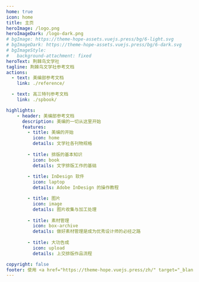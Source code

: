 ```yaml
---
home: true
icon: home
title: 主页
heroImage: /logo.png
heroImageDark: /logo-dark.png
# bgImage: https://theme-hope-assets.vuejs.press/bg/6-light.svg
# bgImageDark: https://theme-hope-assets.vuejs.press/bg/6-dark.svg
# bgImageStyle:
#   background-attachment: fixed
heroText: 荆棘鸟文学社
tagline: 荆棘鸟文学社参考文档
actions:
  - text: 美编部参考文档
    link: ./reference/

  - text: 高三特刊参考文档
    link: ./spbook/

highlights:
    - header: 美编部参考文档
      description: 美编的一切从这里开始
      features:
        - title: 美编的开始
          icon: home
          details: 文学社各刊物规格
        
        - title: 排版的基本知识
          icon: book
          details: 文字排版工作的基础
        
        - title: InDesign 软件
          icon: laptop
          details: Adobe InDesign 的操作教程

        - title: 图片
          icon: image
          details: 图片收集与加工处理
        
        - title: 素材管理
          icon: box-archive
          details: 做好素材管理是成为优秀设计师的必经之路
        
        - title: 大功告成
          icon: upload
          details: 上交排版作品流程

copyright: false
footer: 使用 <a href="https://theme-hope.vuejs.press/zh/" target="_blank">VuePress Theme Hope</a> 主题 | GPL-3.0 协议, 版权所有 © 2024-present Lionhao
---
```

